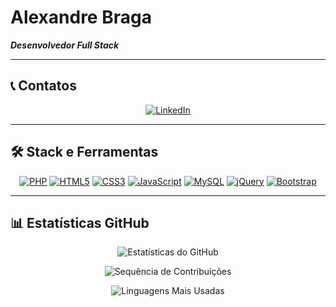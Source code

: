 # Alexandre Braga
**_Desenvolvedor Full Stack_**

---

## 📞 Contatos

<div align="center">

[![LinkedIn](https://img.shields.io/badge/LinkedIn-0077B5?style=for-the-badge&logo=linkedin&logoColor=white&labelColor=2D3748&color=0077B5&borderRadius=10)](https://www.linkedin.com/in/alexandresb1/)

</div>

---

## 🛠️ Stack e Ferramentas

<div align="center">

[![PHP](https://img.shields.io/badge/PHP-777BB4?style=for-the-badge&logo=php&logoColor=white&labelColor=4A5568&color=777BB4&borderRadius=10)](https://www.php.net/)
[![HTML5](https://img.shields.io/badge/HTML5-E34F26?style=for-the-badge&logo=html5&logoColor=white&labelColor=2D3748&color=E34F26&borderRadius=10)](https://developer.mozilla.org/en-US/docs/Web/HTML)
[![CSS3](https://img.shields.io/badge/CSS3-1572B6?style=for-the-badge&logo=css3&logoColor=white&labelColor=2B6CB0&color=1572B6&borderRadius=10)](https://developer.mozilla.org/en-US/docs/Web/CSS)
[![JavaScript](https://img.shields.io/badge/JavaScript-F7DF1E?style=for-the-badge&logo=javascript&logoColor=black&labelColor=F6E05E&color=F7DF1E&borderRadius=10)](https://developer.mozilla.org/en-US/docs/Web/JavaScript)
[![MySQL](https://img.shields.io/badge/MySQL-4479A1?style=for-the-badge&logo=mysql&logoColor=white&labelColor=2D3748&color=4479A1&borderRadius=10)](https://www.mysql.com/)
[![jQuery](https://img.shields.io/badge/jQuery-0769AD?style=for-the-badge&logo=jquery&logoColor=white&labelColor=2B6CB0&color=0769AD&borderRadius=10)](https://jquery.com/)
[![Bootstrap](https://img.shields.io/badge/Bootstrap-7952B3?style=for-the-badge&logo=bootstrap&logoColor=white&labelColor=553C9A&color=7952B3&borderRadius=10)](https://getbootstrap.com/)

</div>

---

## 📊 Estatísticas GitHub

<div align="center">

![Estatísticas do GitHub](https://github-readme-stats.vercel.app/api?username=alexandresb1&theme=vue-dark&hide_border=true&include_all_commits=true&count_private=true&border_radius=10&show_icons=true&icon_color=4A5568&title_color=2D3748&text_color=E2E8F0&bg_color=1A202C)

![Sequência de Contribuições](https://github-readme-streak-stats.herokuapp.com/?user=alexandresb1&theme=vue-dark&hide_border=true&border_radius=10&stroke=4A5568&ring=2D3748&fire=E2E8F0&currStreakLabel=E2E8F0)

![Linguagens Mais Usadas](https://github-readme-stats.vercel.app/api/top-langs/?username=alexandresb1&theme=vue-dark&hide_border=true&include_all_commits=true&count_private=true&layout=compact&border_radius=10&title_color=2D3748&text_color=E2E8F0&bg_color=1A202C)

</div>
